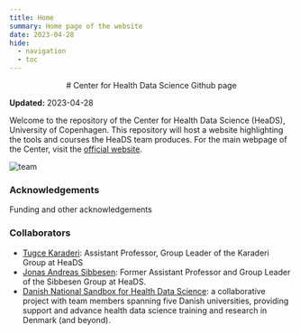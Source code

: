 ```yaml
---
title: Home
summary: Home page of the website
date: 2023-04-28
hide:
  - navigation
  - toc
---
```


<!--
# Put above to hide navigation (left), toc (right) or footer (bottom)

hide:
  - navigation 
  - toc
  - footer 

# You should hide the navigation if there are no subsections
# You should hide the Table of Contents if there are no important titles
-->

<center>
# Center for Health Data Science Github page
</center>

**Updated:** 2023-04-28

Welcome to the repository of the Center for Health Data Science (HeaDS), University of Copenhagen. 
This repository will host a website highlighting the tools and courses the HeaDS team produces. For the main webpage of the Center, visit the [official website](https://heads.ku.dk/).

![team](https://heads.ku.dk/images/1100x600/heads_group_photo4.png)

### Acknowledgements

Funding and other acknowledgements

### Collaborators

- [Tugce Karaderi](https://github.com/tooche): Assistant Professor, Group Leader of the Karaderi Group at HeaDS
- [Jonas Andreas Sibbesen](https://github.com/jonassibbesen): Former Assistant Professor and Group Leader of the Sibbesen Group at HeaDS.
- [Danish National Sandbox for Health Data Science](https://hds-sandbox.github.io/): a collaborative project with team members spanning five Danish universities, providing support and advance health data science training and research in Denmark (and beyond).
